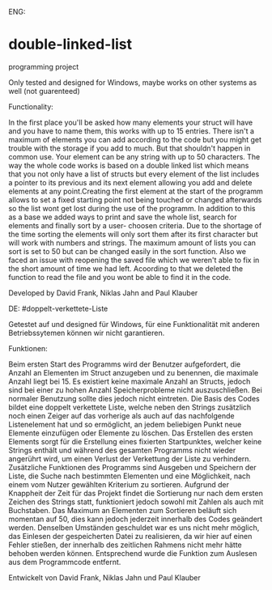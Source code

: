 ENG:
# double-linked-list

programming project

Only tested and designed for Windows, maybe works on other systems as well (not guarenteed)


Functionality:

In the first place you'll be asked how many elements your struct will have and you have to name them, this works with up to 15 entries.
There isn't a maximum of elements you can add according to the code but you might get trouble with the storage if you add to much.
But that shouldn't happen in common use.
Your element can be any string with up to 50 characters.
The way the whole code works is based on a double linked list which means that you not only have a list of structs but every element of the list includes a pointer to its previous and its next element allowing you add and delete elements at any point.Creating the first element at the start of the programm allows to set a fixed starting point not being touched or changed afterwards so the list wont get lost during the use of the programm.
In addition to this as a base we added ways to print and save the whole list, search for elements and finally sort by a user- choosen criteria.
Due to the shortage of the time sorting the elements will only sort them after its first character but will work with numbers and strings.
The maximum amount of lists you can sort is set to 50 but can be changed easily in the sort function. Also we faced an issue with reopening the saved file which we weren't able to fix in the short amount of time we had left. Acoording to that we deleted the function to read the file and you wont be able to find it in the code.

Developed by David Frank, Niklas Jahn and Paul Klauber 

DE:
#doppelt-verkettete-Liste

Getestet auf und designed für Windows, für eine Funktionalität mit anderen Betriebssytemen können wir nicht garantieren.

Funktionen:

Beim ersten Start des Programms wird der Benutzer aufgefordert, die Anzahl an Elementen im Struct anzugeben und zu benennen, die maximale Anzahl liegt bei 15. Es existiert keine maximale Anzahl an Structs, jedoch sind bei einer zu hohen Anzahl Speicherprobleme nicht auszuschließen.
Bei normaler Benutzung sollte dies jedoch nicht eintreten.
Die Basis des Codes bildet eine doppelt verkettete Liste, welche neben den Strings zusätzlich noch einen Zeiger auf das vorherige als auch auf das nachfolgende Listenelement hat und so ermöglicht, an jedem beliebigen Punkt neue Elemente einzufügen oder Elemente zu löschen.
Das Erstellen des ersten Elements sorgt für die Erstellung eines fixierten Startpunktes, welcher keine Strings enthält und während des gesamten Programms nicht wieder angerührt wird, um einen Verlust der Verkettung der Liste zu verhindern.
Zusätzliche Funktionen des Programms sind Ausgeben und Speichern der Liste, die Suche nach bestimmten Elementen und eine Möglichkeit, nach einem vom Nutzer gewählten Kriterium zu sortieren.
Aufgrund der Knappheit der Zeit für das Projekt findet die Sortierung nur nach dem ersten Zeichen des Strings statt, funktioniert jedoch sowohl mit Zahlen als auch mit Buchstaben. Das Maximum an Elementen zum Sortieren beläuft sich momentan auf 50, dies kann jedoch jederzeit innerhalb des Codes geändert werden.
Denselben Umständen geschuldet war es uns nicht mehr möglich, das Einlesen der gespeicherten Datei zu realisieren, da wir hier auf einen Fehler stießen, der innerhalb des zeitlichen Rahmens nicht mehr hätte behoben werden können. Entsprechend wurde die Funktion zum Auslesen aus dem Programmcode entfernt.

Entwickelt von David Frank, Niklas Jahn und Paul Klauber

